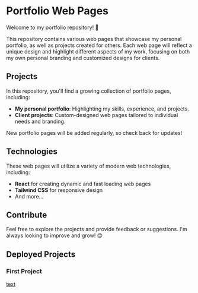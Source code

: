 # Portfolio Web Pages

Welcome to my portfolio repository! 🌟

This repository contains various web pages that showcase my personal portfolio, as well as projects created for others. Each web page will reflect a unique design and highlight different aspects of my work, focusing on both my own personal branding and customized designs for clients.

## Projects

In this repository, you'll find a growing collection of portfolio pages, including:
- **My personal portfolio**: Highlighting my skills, experience, and projects.
- **Client projects**: Custom-designed web pages tailored to individual needs and branding.

New portfolio pages will be added regularly, so check back for updates!

## Technologies

These web pages will utilize a variety of modern web technologies, including:
- **React** for creating dynamic and fast loading web pages
- **Tailwind CSS** for responsive design
- And more...

## Contribute

Feel free to explore the projects and provide feedback or suggestions. I'm always looking to improve and grow! 😊

## Deployed Projects

### First Project

[text](https://tanmaya-sahu-portfolio-74a70d.netlify.app/)
